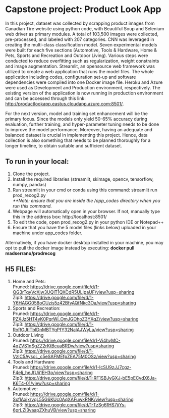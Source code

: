 # Capstone project: Product Look App

In this project, dataset was collected by scrapping product images from Canadian Tire website using python code, with Beautiful Soup and Selenium web driver as primary modules. A total of 103,500 images were collected, pre-processed, and labeled with 207 categories. CNN was leveraged in creating the multi-class classification model. Seven experimental models were built for each five sections (Automotive, Tools & Hardware, Home & Pets, Sports and Recreation and Outdoor Living). Various steps were conducted to reduce overfitting such as regularization, weight constraints and image augmentation. Streamlit, an opensource web framework was utilized to create a web application that runs the model files. The whole application including codes, configuration set-up and software dependencies were compiled into one Docker image file. Heroku and Azure were used as Development and Production environment, respectively. The existing version of the application is now running in production environment and can be accessed through this link: http://productlookapp.eastus.cloudapp.azure.com:8501/. 

For the next version, model and training set enhancement will be the primary focus. Since the models only yield 50-65% accuracy during evaluation, further training, and hyper-parameter tuning needs to be done to improve the model performance. Moreover, having an adequate and balanced dataset is crucial in implementing this project. Hence, data collection is also something that needs to be planned thoroughly for a longer timeline, to obtain suitable and sufficient dataset.


## To run in your local:
1. Clone the project.
2. Install the required libraries (streamlit, skimage, opencv, tensorflow, numpy, pandas)
3. Run streamlit in your cmd or conda using this command: streamlit run prod_recog2.py <br>
   <i>**Note: ensure that you are inside the <project>/app_codes directory when you run this command.</i>
4. Webpage will automatically open in your browser. If not, manually type this in the address box: http://localhost:8501/
5. To edit the code, open prod_recog2.py in your python IDE or Notepad++ <br>
6. Ensure that you have the 5 model files (links below) uploaded in your machine under app_codes folder.
   
Alternatively, if you have docker desktop installed in your machine, you may opt to pull the docker image instead by executing: **docker pull madserrano/prodrecog**

## H5 FILES:
1. Home and Pets: <br>
   Pruned: https://drive.google.com/file/d/1-QG3rTqyVcXjw3UQlT1QXCdR5ULlpaUF/view?usp=sharing <br>
   Zip3: https://drive.google.com/file/d/1-Y6HAGG058oCUzis5z42BfyAQfNkc3Oa/view?usp=sharing <br>
2. Sports and Recreation: <br>
   Pruned: https://drive.google.com/file/d/1-PZXJz5HT4yK0PqrWi_OmJGOhoZ3YXqZ/view?usp=sharing <br>
   Zip3: https://drive.google.com/file/d/1-RoROJtITblDnMBTYqPfY32NalAJWyLa/view?usp=sharing <br>
3. Outdoor Living <br>
   Pruned: https://drive.google.com/file/d/1-Vi4hyMC-4qZVS1qSgZZ2rKtBcuaBRDw/view?usp=sharing <br>
   Zip3: https://drive.google.com/file/d/1-VzIC5AysoL_c5eSAFMEfpZEA75M0OSz/view?usp=sharing <br>
4. Tools and Hardware <br>
   Pruned: https://drive.google.com/file/d/1-IcSU9zJJ7cgz-F4eIj_heJfUii1EH3o/view?usp=sharing <br>
   Zip3: https://drive.google.com/file/d/1-RF1SBJyGXJ-bE5pECvdX6Ja-K6T4-01/view?usp=sharing <br>
5. Automotive: <br>
   Pruned: https://drive.google.com/file/d/1-SxflAxjxrvqL55G6KUc0AqXAFuwkRNK/view?usp=sharing <br>
   Zip3: https://drive.google.com/file/d/1-TzSg6fHS7jiYs-6prLZi3vaapZXhuVB/view?usp=sharing

